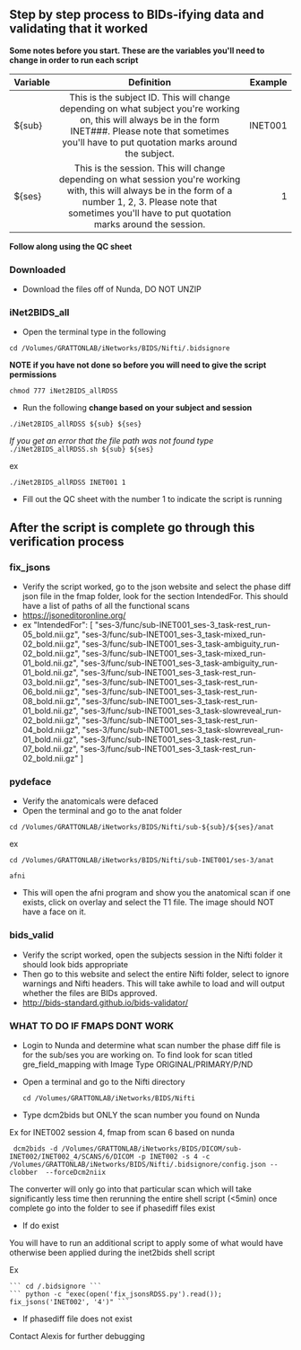 ## Step by step process to BIDs-ifying data and validating that it worked
 
 
**Some notes before you start. These are the variables you'll need to change in order to run each script**



| Variable   | Definition     |  Example  |
|----|:-----:|-------------:|
| ${sub} | This is the subject ID. This will change depending on what subject you're working on, this will always be in the form INET###. Please note that sometimes you'll have to put quotation marks around the subject. | INET001| INET001|
| ${ses} | This is the session. This will change depending on what session you're working with, this will always be in the form of a number 1, 2, 3. Please note that sometimes you'll have to put quotation marks around the session. | 1 |


  **Follow along using the QC sheet**
  
  ### Downloaded
  * Download the files off of Nunda, DO NOT UNZIP
  
  ### iNet2BIDS_all
  * Open the terminal type in the following

  
  
  
   ``` cd /Volumes/GRATTONLAB/iNetworks/BIDS/Nifti/.bidsignore ```
   
   **NOTE if you have not done so before you will need to give the script permissions**
     
```chmod 777 iNet2BIDS_allRDSS```
   
   
  * Run the following **change based on your subject and session**
  
  
  ``` ./iNet2BIDS_allRDSS ${sub} ${ses} ```
  
  
  *If you get an error that the file path was not found type*
    ``` ./iNet2BIDS_allRDSS.sh ${sub} ${ses} ```
  
  ex
  
  
   ``` ./iNet2BIDS_allRDSS INET001 1 ```
   
   
 * Fill out the QC sheet with the number 1 to indicate the script is running
 ## After the script is complete go through this verification process 
 ### fix_jsons
* Verify the script worked, go to the json website and select the phase diff json file in the fmap folder, look for the section IntendedFor. This should have a list of paths of all the functional scans 
* https://jsoneditoronline.org/
* ex "IntendedFor": [
        "ses-3/func/sub-INET001_ses-3_task-rest_run-05_bold.nii.gz", 
        "ses-3/func/sub-INET001_ses-3_task-mixed_run-02_bold.nii.gz", 
        "ses-3/func/sub-INET001_ses-3_task-ambiguity_run-02_bold.nii.gz", 
        "ses-3/func/sub-INET001_ses-3_task-mixed_run-01_bold.nii.gz", 
        "ses-3/func/sub-INET001_ses-3_task-ambiguity_run-01_bold.nii.gz", 
        "ses-3/func/sub-INET001_ses-3_task-rest_run-03_bold.nii.gz", 
        "ses-3/func/sub-INET001_ses-3_task-rest_run-06_bold.nii.gz", 
        "ses-3/func/sub-INET001_ses-3_task-rest_run-08_bold.nii.gz", 
        "ses-3/func/sub-INET001_ses-3_task-rest_run-01_bold.nii.gz", 
        "ses-3/func/sub-INET001_ses-3_task-slowreveal_run-02_bold.nii.gz", 
        "ses-3/func/sub-INET001_ses-3_task-rest_run-04_bold.nii.gz", 
        "ses-3/func/sub-INET001_ses-3_task-slowreveal_run-01_bold.nii.gz", 
        "ses-3/func/sub-INET001_ses-3_task-rest_run-07_bold.nii.gz", 
        "ses-3/func/sub-INET001_ses-3_task-rest_run-02_bold.nii.gz"
    ]
### pydeface
* Verify the anatomicals were defaced
* Open the terminal and go to the anat folder


``` cd /Volumes/GRATTONLAB/iNetworks/BIDS/Nifti/sub-${sub}/${ses}/anat ```


ex


  ``` cd /Volumes/GRATTONLAB/iNetworks/BIDS/Nifti/sub-INET001/ses-3/anat ```
  
  
  ``` afni ```
  
  
* This will open the afni program and show you the anatomical scan if one exists, click on overlay and select the T1 file. The image should NOT have a face on it. 
  
### bids_valid
* Verify the script worked, open the subjects session in the Nifti folder it should look bids appropriate 
* Then go to this website and select the entire Nifti folder, select to ignore warnings and Nifti headers. This will take awhile to load and will output whether the files are BIDs approved.  
* http://bids-standard.github.io/bids-validator/
  
  
  
  
  
### WHAT TO DO IF FMAPS DONT WORK
* Login to Nunda and determine what scan number the phase diff file is for the sub/ses you are working on. To find look for scan titled gre_field_mapping with Image Type ORIGINAL/PRIMARY/P/ND 
* Open a terminal and go to the Nifti directory 

    ``` cd /Volumes/GRATTONLAB/iNetworks/BIDS/Nifti ```
    
 * Type dcm2bids but ONLY the scan number you found on Nunda
 
 Ex for INET002 session 4, fmap from scan 6 based on nunda
 
   ``` dcm2bids -d /Volumes/GRATTONLAB/iNetworks/BIDS/DICOM/sub-INET002/INET002_4/SCANS/6/DICOM -p INET002 -s 4 -c /Volumes/GRATTONLAB/iNetworks/BIDS/Nifti/.bidsignore/config.json --clobber  --forceDcm2niix```
   
  The converter will only go into that particular scan which will take significantly less time then rerunning the entire shell script (<5min) once complete go into the folder to see if phasediff files exist
  
  * If do exist
  
  You will have to run an additional script to apply some of what would have otherwise been applied during the inet2bids shell script
  
  Ex
  
    ``` cd /.bidsignore ```
    ``` python -c "exec(open('fix_jsonsRDSS.py').read()); fix_jsons('INET002', '4')" ```
    
   * If phasediff file does not exist
   
   Contact Alexis for further debugging

